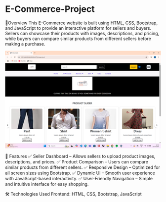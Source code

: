 # E-Commerce-Project
📌Overview
This E-Commerce website is built using HTML, CSS, Bootstrap, and JavaScript to provide an interactive platform for sellers and buyers. Sellers can showcase their products with images, descriptions, and pricing, while buyers can compare similar products from different sellers before making a purchase.

![image alt](https://github.com/sai-kiran1233/E-Commerce-Project/blob/4cc30a4f69c7ad8919919048b4718daf39a7f32f/Screenshot%202025-03-31%20143404.png)

🚀 Features
✅ Seller Dashboard – Allows sellers to upload product images, descriptions, and prices.
✅ Product Comparison – Users can compare similar products from different sellers.
✅ Responsive Design – Optimized for all screen sizes using Bootstrap.
✅ Dynamic UI – Smooth user experience with JavaScript-based interactivity.
✅ User-Friendly Navigation – Simple and intuitive interface for easy shopping.

🛠️ Technologies Used
Frontend: HTML, CSS, Bootstrap, JavaScript
